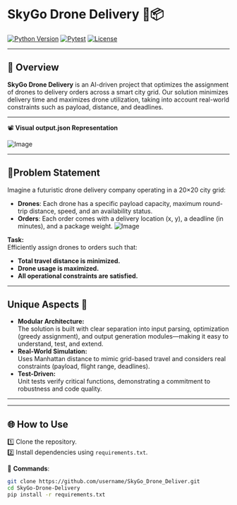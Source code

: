 # SkyGo Drone Delivery 🚁📦

[![Python Version](https://img.shields.io/badge/Python-3.13-blue?logo=python&logoColor=white)](https://www.python.org/) [![Pytest](https://img.shields.io/badge/Pytest-8.3.5-green?logo=pytest&logoColor=white)](https://docs.pytest.org/) [![License](https://img.shields.io/badge/License-MIT-lightgrey)](LICENSE)

---
## 🌟 Overview

**SkyGo Drone Delivery** is an AI-driven project that optimizes the assignment of drones to delivery orders across a smart city grid. Our solution minimizes delivery time and maximizes drone utilization, taking into account real-world constraints such as payload, distance, and deadlines.

---

📽️ **Visual output.json Representation**  

![Image](https://github.com/user-attachments/assets/7adc186c-eaf4-45c3-8e23-cfeba955f792)

---

## 🎯Problem Statement

Imagine a futuristic drone delivery company operating in a 20×20 city grid:
- **Drones**: Each drone has a specific payload capacity, maximum round-trip distance, speed, and an availability status.
- **Orders**: Each order comes with a delivery location (x, y), a deadline (in minutes), and a package weight.
![Image](https://github.com/user-attachments/assets/0e02ab11-92ee-405c-9505-9a16c943ff91)

**Task:**  
Efficiently assign drones to orders such that:
- **Total travel distance is minimized.**
- **Drone usage is maximized.**
- **All operational constraints are satisfied.**

---

## Unique Aspects 🎉

- **Modular Architecture:**  
  The solution is built with clear separation into input parsing, optimization (greedy assignment), and output generation modules—making it easy to understand, test, and extend.
- **Real-World Simulation:**  
  Uses Manhattan distance to mimic grid-based travel and considers real constraints (payload, flight range, deadlines).
- **Test-Driven:**  
  Unit tests verify critical functions, demonstrating a commitment to robustness and code quality.

---

---

## 🌐 **How to Use**  

1️⃣ Clone the repository.  
2️⃣ Install dependencies using `requirements.txt`.  

🎯 **Commands**:  
```bash
git clone https://github.com/username/SkyGo_Drone_Deliver.git
cd SkyGo-Drone-Delivery
pip install -r requirements.txt

